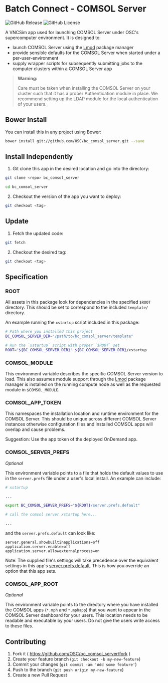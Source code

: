 # Batch Connect - COMSOL Server

![GitHub Release](https://img.shields.io/github/release/osc/bc_comsol_server.svg)
![GitHub License](https://img.shields.io/github/license/osc/bc_comsol_server.svg)

A VNCSim app used for launching COMSOL Server under OSC's supercomputer
environment. It is designed to:

  - launch COMSOL Server using the
    [Lmod](https://www.tacc.utexas.edu/research-development/tacc-projects/lmod)
    package manager
  - provide sensible defaults for the COMSOL Server when started under a
    per-user-environment
  - supply wrapper scripts for subsequently submitting jobs to the computer
    clusters within a COMSOL Server app

> **Warning:**
>
> Care must be taken when installing the COMSOL Server on your cluster such
> that it has a proper Authentication module in place. We recommend setting up
> the LDAP module for the local authentication of your users.

## Bower Install

You can install this in any project using Bower:

```sh
bower install git://github.com/OSC/bc_comsol_server.git --save
```

## Install Independently

1. Git clone this app in the desired location and go into the directory:

  ```sh
  git clone <repo> bc_comsol_server

  cd bc_comsol_server
  ```

2. Checkout the version of the app you want to deploy:

  ```sh
  git checkout <tag>
  ```

## Update

1. Fetch the updated code:

  ```sh
  git fetch
  ```

2. Checkout the desired tag:

  ```sh
  git checkout <tag>
  ```

## Specification

### ROOT

All assets in this package look for dependencies in the specified `$ROOT`
directory. This should be set to correspond to the included `template/`
directory.

An example running the `xstartup` script included in this package:

```sh
# Path where you installed this project
BC_COMSOL_SERVER_DIR="/path/to/bc_comsol_server/template"

# Run the `xstartup` script with proper `$ROOT` set
ROOT="${BC_COMSOL_SERVER_DIR}" ${BC_COMSOL_SERVER_DIR}/xstartup
```

### COMSOL_MODULE

This environment variable describes the specific COMSOL Server version to load.
This also assumes module support through the
[Lmod](https://www.tacc.utexas.edu/research-development/tacc-projects/lmod)
package manager is installed on the running compute node as well as the
requested module in `$COMSOL_MODULE`.

### COMSOL_APP_TOKEN

This namespaces the installation location and runtime environment for the
COMSOL Server. This should be unique across different COMSOL Server instances
otherwise configuration files and installed COMSOL apps will overlap and cause
problems.

Suggestion: Use the app token of the deployed OnDemand app.

### COMSOL_SERVER_PREFS

*Optional*

This environment variable points to a file that holds the default values to use
in the `server.prefs` file under a user's local install. An example can include:

```sh
# xstartup

...

export BC_COMSOL_SERVER_PREFS="${ROOT}/server.prefs.default"

# call the comsol server xstartup here...

...
```

and the `server.prefs.default` can look like:

```
server.general.showbuiltinapplications=off
application.server.enable=off
application.server.allowexternalprocess=on
```

Note: The supplied file's settings will take precedence over the equivalent
settings in this app's [server.prefs.default](template/server.prefs.default).
This is how you override an option that this app sets.

### COMSOL_APP_ROOT

*Optional*

This environment variable points to the directory where you have installed the
COMSOL apps (`*.mph` and `*.mphapp`) that you want to appear in the COMSOL
Server dashboard for your users. This location needs to be readable and
executable by your users. Do not give the users write access to these files.

## Contributing

1. Fork it ( https://github.com/OSC/bc_comsol_server/fork )
2. Create your feature branch (`git checkout -b my-new-feature`)
3. Commit your changes (`git commit -am 'Add some feature'`)
4. Push to the branch (`git push origin my-new-feature`)
5. Create a new Pull Request
